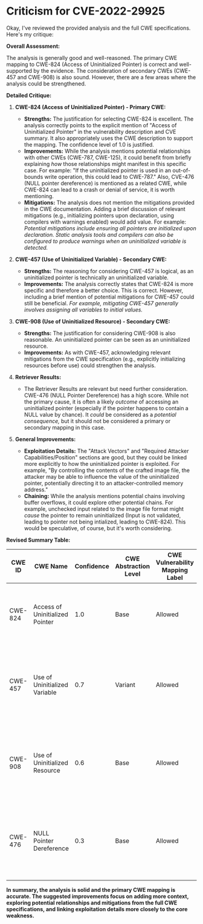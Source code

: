 # Criticism for CVE-2022-29925

Okay, I've reviewed the provided analysis and the full CWE specifications. Here's my critique:

**Overall Assessment:**

The analysis is generally good and well-reasoned. The primary CWE mapping to CWE-824 (Access of Uninitialized Pointer) is correct and well-supported by the evidence. The consideration of secondary CWEs (CWE-457 and CWE-908) is also sound. However, there are a few areas where the analysis could be strengthened.

**Detailed Critique:**

1.  **CWE-824 (Access of Uninitialized Pointer) - Primary CWE:**

    *   **Strengths:** The justification for selecting CWE-824 is excellent. The analysis correctly points to the explicit mention of "Access of Uninitialized Pointer" in the vulnerability description and CVE summary. It also appropriately uses the CWE description to support the mapping. The confidence level of 1.0 is justified.
    *   **Improvements:** While the analysis mentions potential relationships with other CWEs (CWE-787, CWE-125), it could benefit from briefly explaining *how* those relationships might manifest in this specific case. For example: "If the uninitialized pointer is used in an out-of-bounds write operation, this could lead to CWE-787." Also, CVE-476 (NULL pointer dereference) is mentioned as a related CWE, while CWE-824 can lead to a crash or denial of service, it is worth mentioning.
    *   **Mitigations:** The analysis does not mention the mitigations provided in the CWE documentation. Adding a brief discussion of relevant mitigations (e.g., initializing pointers upon declaration, using compilers with warnings enabled) would add value. For example: *Potential mitigations include ensuring all pointers are initialized upon declaration. Static analysis tools and compilers can also be configured to produce warnings when an uninitialized variable is detected.*

2.  **CWE-457 (Use of Uninitialized Variable) - Secondary CWE:**

    *   **Strengths:** The reasoning for considering CWE-457 is logical, as an uninitialized pointer is technically an uninitialized variable.
    *   **Improvements:** The analysis correctly states that CWE-824 is more specific and therefore a better choice. This is correct. However, including a brief mention of potential mitigations for CWE-457 could still be beneficial. *For example, mitigating CWE-457 generally involves assigning all variables to initial values.*

3.  **CWE-908 (Use of Uninitialized Resource) - Secondary CWE:**

    *   **Strengths:** The justification for considering CWE-908 is also reasonable. An uninitialized pointer can be seen as an uninitialized resource.
    *   **Improvements:** As with CWE-457, acknowledging relevant mitigations from the CWE specification (e.g., explicitly initializing resources before use) could strengthen the analysis.

4.  **Retriever Results:**

    *   The Retriever Results are relevant but need further consideration. CWE-476 (NULL Pointer Dereference) has a high score. While not the primary cause, it is often a likely *outcome* of accessing an uninitialized pointer (especially if the pointer happens to contain a NULL value by chance). It *could* be considered as a *potential consequence,* but it should not be considered a primary or secondary mapping in this case.

5.  **General Improvements:**

    *   **Exploitation Details:** The "Attack Vectors" and "Required Attacker Capabilities/Position" sections are good, but they could be linked more explicitly to how the uninitialized pointer is exploited. For example, "By controlling the contents of the crafted image file, the attacker may be able to influence the value of the uninitialized pointer, potentially directing it to an attacker-controlled memory address."
    *   **Chaining:** While the analysis mentions potential chains involving buffer overflows, it could explore other potential chains. For example, unchecked input related to the image file format might *cause* the pointer to remain uninitialized (Input is not validated, leading to pointer not being intialized, leading to CWE-824). This would be speculative, of course, but it's worth considering.

**Revised Summary Table:**

| CWE ID | CWE Name | Confidence | CWE Abstraction Level | CWE Vulnerability Mapping Label | CWE-Vulnerability Mapping Notes |
|---|---|---|---|---|---|
| CWE-824 | Access of Uninitialized Pointer | 1.0 | Base | Allowed | This is the Primary CWE. The vulnerability is due to an uninitialized pointer being accessed. |
| CWE-457 | Use of Uninitialized Variable | 0.7 | Variant | Allowed | This is a secondary candidate CWE because an uninitialized pointer is essentially an uninitialized variable. |
| CWE-908 | Use of Uninitialized Resource | 0.6 | Base | Allowed | This is a secondary candidate CWE because an uninitialized pointer can be considered an uninitialized resource. |
| CWE-476 | NULL Pointer Dereference | 0.3 | Base | Allowed | Potential Consequence. Accessing an uninitialized pointer may result in a NULL pointer dereference, resulting in a crash. |

**In summary, the analysis is solid and the primary CWE mapping is accurate. The suggested improvements focus on adding more context, exploring potential relationships and mitigations from the full CWE specifications, and linking exploitation details more closely to the core weakness.**